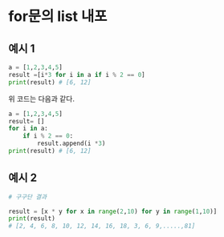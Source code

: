 # for문의 list 내포

## 예시 1
``` python
a = [1,2,3,4,5]
result =[i*3 for i in a if i % 2 == 0]
print(result) # [6, 12]
``` 
위 코드는 다음과 같다.
```python
a = [1,2,3,4,5]
result= []
for i in a:
    if i % 2 == 0:
        result.append(i *3)
print(result) # [6, 12]
```

## 예시 2

``` python
# 구구단 결과

result = [x * y for x in range(2,10) for y in range(1,10)]
print(result)
# [2, 4, 6, 8, 10, 12, 14, 16, 18, 3, 6, 9,.....,81]
```
